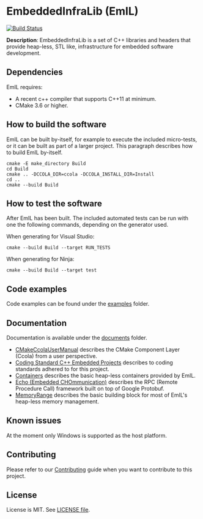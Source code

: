 # EmbeddedInfraLib (EmIL)

[![Build Status](https://travis-ci.com/philips-software/embeddedinfralib.svg?branch=master)](https://travis-ci.com/philips-software/embeddedinfralib)

**Description**: EmbeddedInfraLib is a set of C++ libraries and headers that provide heap-less, STL like, infrastructure for embedded software development.

## Dependencies

EmIL requires:
- A recent c++ compiler that supports C++11 at minimum.
- CMake 3.6 or higher.

## How to build the software

EmIL can be built by-itself, for example to execute the included micro-tests, or it can be built as part of a larger project. This paragraph describes how to build EmIL by-itself.

```
cmake -E make_directory Build
cd Build
cmake .. -DCCOLA_DIR=ccola -DCCOLA_INSTALL_DIR=Install
cd ..
cmake --build Build
```

## How to test the software

After EmIL has been built. The included automated tests can be run with one the following commands, depending on the generator used.

When generating for Visual Studio:
```
cmake --build Build --target RUN_TESTS
```

When generating for Ninja:
```
cmake --build Build --target test
```

## Code examples

Code examples can be found under the [examples](examples) folder.

## Documentation

Documentation is available under the [documents](documents) folder.

* [CMakeCcolaUserManual](documents/CMakeCcolaUserManual.docx) describes the CMake Component Layer (Ccola) from a user perspective.
* [Coding Standard C++ Embedded Projects](documents/Coding%20Standard%20C++%20Embedded%20Projects.docx) describes to coding standards adhered to for this project.
* [Containers](documents/Containers.md) describes the basic heap-less containers provided by EmIL.
* [Echo (Embedded CHOmmunication)](documents/Echo.md) describes the RPC (Remote Procedure Call) framework built on top of Google Protobuf.
* [MemoryRange](documents/MemoryRange.md) describes the basic building block for most of EmIL's heap-less memory management.

## Known issues

At the moment only Windows is supported as the host platform.

## Contributing

Please refer to our [Contributing](CONTRIBUTING.md) guide when you want to contribute to this project.

## License

License is MIT. See [LICENSE file](LICENSE.md).
